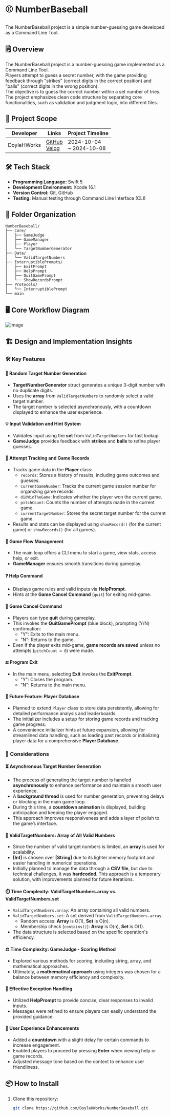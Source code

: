 # ⚾ NumberBaseball  
The NumberBaseball project is a simple number-guessing game developed as a Command Line Tool.

## 🗒️ Overview  
The NumberBaseball project is a number-guessing game implemented as a Command Line Tool.  
Players attempt to guess a secret number, with the game providing feedback through "strikes" (correct digits in the correct position) and "balls" (correct digits in the wrong position).  
The objective is to guess the correct number within a set number of tries.  
The project emphasizes clean code structure by separating core functionalities, such as validation and judgment logic, into different files.

## 📅 Project Scope  
| Developer   |  Links                          | Project Timeline      |  
| --------    | --------------------------------- | ---------------------- |  
| DoyleHWorks | [GitHub](https://github.com/DoyleHWorks) <br> [Velog](https://velog.io/@doylehworks/posts?tag=ProjectNumberBaseball)  | 2024-10-04 <br> ~ 2024-10-08 |  

## 🛠️ Tech Stack  
- **Programming Language:** Swift 5  
- **Development Environment:** Xcode 16.1  
- **Version Control:** Git, GitHub  
- **Testing:** Manual testing through Command Line Interface (CLI)  

## 📂 Folder Organization  
```
NumberBaseball/  
├── Core/  
│   ├── GameJudge  
│   ├── GameManager  
│   ├── Player  
│   └── TargetNumberGenerator  
├── Data/  
│   └── ValidTargetNumbers  
├── InterruptiblePrompts/  
│   ├── ExitPrompt  
│   ├── HelpPrompt  
│   ├── QuitGamePrompt
│   └── ShowRecordsPrompt
├── Protocols/  
│   └── InterruptiblePrompt  
└── main  
```

## 🖥️ Core Workflow Diagram  
![image](https://github.com/user-attachments/assets/5c5fc8ac-6df9-48ad-8d67-c75eb06a38fb)

## 🏗️ **Design and Implementation Insights**  

### 🛠️ Key Features  

#### 🎯 **Random Target Number Generation**  
- **TargetNumberGenerator** struct generates a unique 3-digit number with no duplicate digits.  
- Uses the **array** from `ValidTargetNumbers` to randomly select a valid target number.  
- The target number is selected asynchronously, with a countdown displayed to enhance the user experience.  

#### 💡 **Input Validation and Hint System**  
- Validates input using the **set** from `ValidTargetNumbers` for fast lookup.  
- **GameJudge** provides feedback with **strikes** and **balls** to refine player guesses.

#### 📝 **Attempt Tracking and Game Records**  
- Tracks game data in the **Player** class:  
  - `records`: Stores a history of results, including game outcomes and guesses.
  - `currentGameNumber`: Tracks the current game session number for organizing game records.
  - `didWinTheGame`: Indicates whether the player won the current game.
  - `pitchCount`: Counts the number of attempts made in the current game.
  - `currentTargetNumber`: Stores the secret target number for the current game.
- Results and stats can be displayed using `showRecord()` (for the current game) or `showRecords()` (for all games).

#### 🔄 **Game Flow Management**  
- The main loop offers a CLI menu to start a game, view stats, access help, or exit.  
- **GameManager** ensures smooth transitions during gameplay.  

#### ❓ **Help Command**  
- Displays game rules and valid inputs via **HelpPrompt**.  
- Hints at the **Game Cancel Command** (`quit`) for exiting mid-game.

#### 🚪 **Game Cancel Command**  
- Players can type **quit** during gameplay.  
- This invokes the **QuitGamePrompt** (blue block), prompting (Y/N) confirmation:  
  - "Y": Exits to the main menu.  
  - "N": Returns to the game.  
- Even if the player exits mid-game, **game records are saved** unless no attempts (`pitchCount = 0`) were made.
  
#### 🔚 **Program Exit**  
- In the main menu, selecting **Exit** invokes the **ExitPrompt**.  
  - "Y": Closes the program.  
  - "N": Returns to the main menu.

#### 💾 **Future Feature: Player Database**  
- Planned to extend `Player` class to store data persistently, allowing for detailed performance analysis and leaderboards.
- The initializer includes a setup for storing game records and tracking game progress.  
- A convenience initializer hints at future expansion, allowing for streamlined data handling, such as loading past records or initializing player data for a comprehensive **Player Database**.

### 🤔 Considerations  

#### ⏳ **Asynchronous Target Number Generation**  
- The process of generating the target number is handled **asynchronously** to enhance performance and maintain a smooth user experience.  
- A **background thread** is used for number generation, preventing delays or blocking in the main game loop.  
- During this time, a **countdown animation** is displayed, building anticipation and keeping the player engaged.  
- This approach improves responsiveness and adds a layer of polish to the game’s interface.  

#### 🧮 **ValidTargetNumbers: Array of All Valid Numbers**  
- Since the number of valid target numbers is limited, an **array** is used for scalability.  
- **[Int]** is chosen over **[String]** due to its lighter memory footprint and easier handling in numerical operations.
- Initially planned to manage the data through a **CSV file**, but due to technical challenges, it was **hardcoded**. This approach is a temporary solution, with improvements planned for future iterations.

#### ⏱️ **Time Complexity: ValidTargetNumbers.array vs. ValidTargetNumbers.set**  
- `ValidTargetNumbers.array`: An array containing all valid numbers.  
- `ValidTargetNumbers.set`: A set derived from `ValidTargetNumbers.array`.  
  - Random access: **Array** is O(1), **Set** is O(n).  
  - Membership check (`contains()`): **Array** is O(n), **Set** is O(1).  
- The data structure is selected based on the specific operation's efficiency.  

#### ⚖️ **Time Complexity: GameJudge - Scoring Method**  
- Explored various methods for scoring, including string, array, and mathematical approaches.  
- Ultimately, a **mathematical approach** using integers was chosen for a balance between memory efficiency and complexity.  

#### 🚦 **Effective Exception Handling**  
- Utilized **HelpPrompt** to provide concise, clear responses to invalid inputs.  
- Messages were refined to ensure players can easily understand the provided guidance.  

#### 🎨 **User Experience Enhancements**  
- Added a **countdown** with a slight delay for certain commands to increase engagement.  
- Enabled players to proceed by pressing **Enter** when viewing help or game records.  
- Adjusted message tone based on the context to enhance user friendliness.  

## 📦 How to Install  
1. Clone this repository:  
   ```bash  
   git clone https://github.com/DoyleHWorks/NumberBaseball.git  
   ```  

